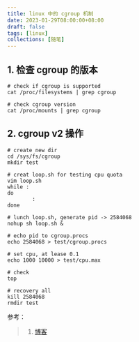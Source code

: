 ```yaml
---
title: linux 中的 cgroup 机制
date: 2023-01-29T08:00:00+08:00
draft: false
tags: [linux]
collections: [随笔]
---
```


## 1. 检查 cgroup 的版本

```shell
# check if cgroup is supported 
cat /proc/filesystems | grep cgroup

# check cgroup version 
cat /proc/mounts | grep cgroup
```

## 2. cgroup v2 操作

```shell
# create new dir
cd /sys/fs/cgroup
mkdir test

# creat loop.sh for testing cpu quota
vim loop.sh
while :
do
        :
done

# lunch loop.sh, generate pid -> 2584068
nohup sh loop.sh &

# echo pid to cgroup.procs
echo 2584068 > test/cgroup.procs

# set cpu, at lease 0.1
echo 1000 10000 > test/cpu.max

# check 
top 

# recovery all
kill 2584068
rmdir test
```

参考：
> 1. [博客](https://zorrozou.github.io/docs/%E8%AF%A6%E8%A7%A3Cgroup%20V2.html)
